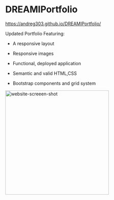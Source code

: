 # DREAMIPortfolio
https://andreg303.github.io/DREAMIPortfolio/

 Updated Portfolio Featuring:

   * A responsive layout

   * Responsive images

   * Functional, deployed application
   
   * Semantic and valid HTML,CSS
   
   * Bootstrap components and grid system
   
   
   
   
   <img width="325" alt="website-screeen-shot" src="https://user-images.githubusercontent.com/65183415/83979569-58d7d500-a8dd-11ea-9984-6c264b872939.png">
